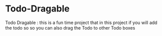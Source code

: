 # Todo-Dragable
Todo Dragable : this is a fun time project that in this project if you will add the todo so so you can also drag the Todo to other Todo boxes
